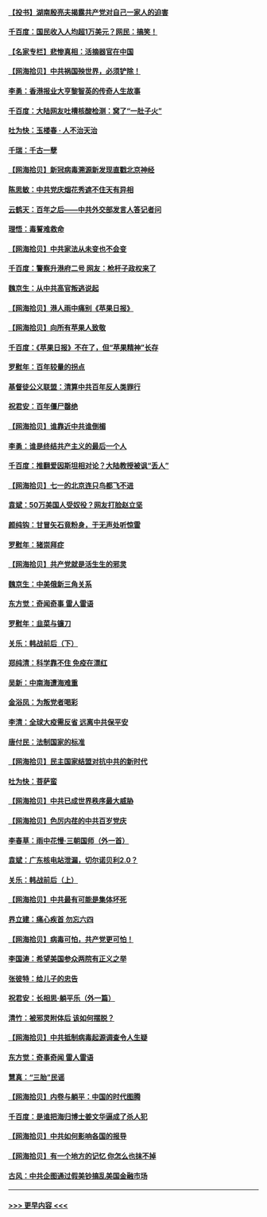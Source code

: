 #### [【投书】湖南殷亮夫揭露共产党对自己一家人的迫害](../pages/nsc993/n13057744.md?t=07010051) 
#### [千百度：国民收入人均超1万美元？网民：搞笑！](../pages/nsc993/n13057692.md?t=07010051) 
#### [【名家专栏】悲惨真相：活摘器官在中国](../pages/nsc993/n13056611.md?t=07010051) 
#### [【网海拾贝】中共祸国殃世界，必须铲除！](../pages/nsc993/n13056011.md?t=07010051) 
#### [李勇：香港报业大亨黎智英的传奇人生故事](../pages/nsc993/n13055258.md?t=07010051) 
#### [千百度：大陆网友吐槽核酸检测：窝了“一肚子火”](../pages/nsc993/n13055194.md?t=07010051) 
#### [吐为快：玉楼春 · 人不治天治](../pages/nsc993/n13054028.md?t=07010051) 
#### [千瑞：千古一孽](../pages/nsc993/n13054016.md?t=07010051) 
#### [【网海拾贝】新冠病毒溯源新发现直戳北京神经](../pages/nsc993/n13052425.md?t=07010051) 
#### [陈思敏：中共党庆烟花秀遮不住天有异相](../pages/nsc993/n13052020.md?t=07010051) 
#### [云鹤天：百年之后——中共外交部发言人答记者问](../pages/nsc993/n13051604.md?t=07010051) 
#### [理悟：毒誓难救命](../pages/nsc993/n13051601.md?t=07010051) 
#### [【网海拾贝】中共家法从未变也不会变](../pages/nsc993/n13050366.md?t=07010051) 
#### [千百度：警察升港府二号 网友：枪杆子政权来了](../pages/nsc993/n13050261.md?t=07010051) 
#### [魏京生：从中共高官叛逃说起](../pages/nsc993/n13048997.md?t=07010051) 
#### [【网海拾贝】港人雨中痛别《苹果日报》](../pages/nsc993/n13048941.md?t=07010051) 
#### [【网海拾贝】向所有苹果人致敬](../pages/nsc993/n13046795.md?t=07010051) 
#### [千百度：《苹果日报》不在了，但“苹果精神”长存](../pages/nsc993/n13046703.md?t=07010051) 
#### [罗慰年：百年较量的拐点](../pages/nsc993/n13046542.md?t=07010051) 
#### [基督徒公义联盟：清算中共百年反人类罪行](../pages/nsc993/n13046499.md?t=07010051) 
#### [祝君安：百年僵尸罄绝](../pages/nsc993/n13045595.md?t=07010051) 
#### [【网海拾贝】谁靠近中共谁倒楣](../pages/nsc993/n13044667.md?t=07010051) 
#### [李勇：谁是终结共产主义的最后一个人](../pages/nsc993/n13044397.md?t=07010051) 
#### [千百度：推翻爱因斯坦相对论？大陆教授被讽“丢人”](../pages/nsc993/n13043908.md?t=07010051) 
#### [【网海拾贝】七一的北京连只鸟都飞不进](../pages/nsc993/n13041377.md?t=07010051) 
#### [袁斌：50万美国人受奴役？网友打脸赵立坚](../pages/nsc993/n13041330.md?t=07010051) 
#### [颜纯钩：甘冒矢石竟粉身，于无声处听惊雷](../pages/nsc993/n13041140.md?t=07010051) 
#### [罗慰年：猪崇拜症](../pages/nsc993/n13041071.md?t=07010051) 
#### [【网海拾贝】共产党就是活生生的邪灵](../pages/nsc993/n13036627.md?t=07010051) 
#### [魏京生：中美俄新三角关系](../pages/nsc993/n13035986.md?t=07010051) 
#### [东方觉：奇闻奇事 雷人雷语](../pages/nsc993/n13035878.md?t=07010051) 
#### [罗慰年：韭菜与镰刀](../pages/nsc993/n13034374.md?t=07010051) 
#### [关乐：韩战前后（下）](../pages/nsc993/n13034113.md?t=07010051) 
#### [郑纯清：科学靠不住 免疫在漂红](../pages/nsc993/n13034093.md?t=07010051) 
#### [吴新：中南海遭海难重](../pages/nsc993/n13034084.md?t=07010051) 
#### [金浴凤：为叛党者喝彩](../pages/nsc993/n13034058.md?t=07010051) 
#### [李清：全球大疫需反省 远离中共保平安](../pages/nsc993/n13033784.md?t=07010051) 
#### [唐付民：法制国家的标准](../pages/nsc993/n13032944.md?t=07010051) 
#### [【网海拾贝】民主国家结盟对抗中共的新时代](../pages/nsc993/n13031717.md?t=07010051) 
#### [吐为快：菩萨蛮](../pages/nsc993/n13030033.md?t=07010051) 
#### [【网海拾贝】中共已成世界秩序最大威胁](../pages/nsc993/n13028138.md?t=07010051) 
#### [【网海拾贝】色厉内荏的中共百岁党庆](../pages/nsc993/n13025582.md?t=07010051) 
#### [李春草：雨中花慢‧三朝国师（外一首）](../pages/nsc993/n13025567.md?t=07010051) 
#### [袁斌：广东核电站泄漏，切尔诺贝利2.0？](../pages/nsc993/n13025475.md?t=07010051) 
#### [关乐：韩战前后（上）](../pages/nsc993/n13025387.md?t=07010051) 
#### [【网海拾贝】中共最有可能是集体坏死](../pages/nsc993/n13023101.md?t=07010051) 
#### [界立建：痛心疾首 勿忘六四](../pages/nsc993/n13022339.md?t=07010051) 
#### [【网海拾贝】病毒可怕，共产党更可怕！](../pages/nsc993/n13020728.md?t=07010051) 
#### [李国涛：希望美国参众两院有正义之举](../pages/nsc993/n13020674.md?t=07010051) 
#### [张彼特：给儿子的忠告](../pages/nsc993/n13018934.md?t=07010051) 
#### [祝君安：长相思‧躺平乐（外一篇）](../pages/nsc993/n13018923.md?t=07010051) 
#### [清竹：被邪灵附体后 该如何摆脱？](../pages/nsc993/n13018877.md?t=07010051) 
#### [【网海拾贝】中共抵制病毒起源调查令人生疑](../pages/nsc993/n13017785.md?t=07010051) 
#### [东方觉：奇事奇闻 雷人雷语](../pages/nsc993/n13017577.md?t=07010051) 
#### [慧真：“三胎”民谣](../pages/nsc993/n13017394.md?t=07010051) 
#### [【网海拾贝】内卷与躺平：中国的时代图腾](../pages/nsc993/n13016128.md?t=07010051) 
#### [千百度：是谁把海归博士姜文华逼成了杀人犯](../pages/nsc993/n13015218.md?t=07010051) 
#### [【网海拾贝】中共如何影响各国的报导](../pages/nsc993/n13012599.md?t=07010051) 
#### [【网海拾贝】有一个地方的记忆 你怎么也抹不掉](../pages/nsc993/n13009802.md?t=07010051) 
#### [古风：中共企图通过假美钞搞乱美国金融市场](../pages/nsc993/n13009626.md?t=07010051) 

----
#### [ >>> 更早内容 <<< ](../indexes/nsc993-earlier.md)
